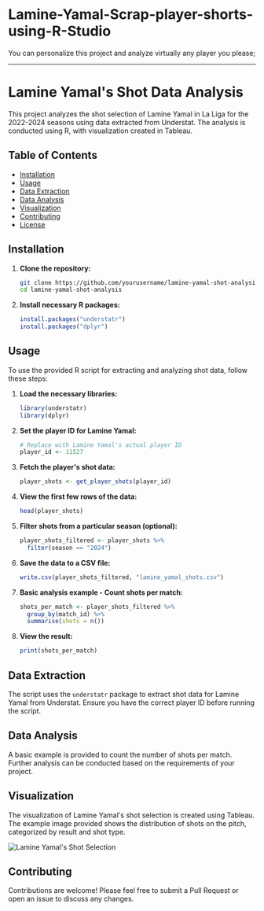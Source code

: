 # Lamine-Yamal-Scrap-player-shorts-using-R-Studio
You can personalize this project and analyze virtually any player you please; 

---

# Lamine Yamal's Shot Data Analysis

This project analyzes the shot selection of Lamine Yamal in La Liga for the 2022-2024 seasons using data extracted from Understat. The analysis is conducted using R, with visualization created in Tableau.

## Table of Contents

- [Installation](#installation)
- [Usage](#usage)
- [Data Extraction](#data-extraction)
- [Data Analysis](#data-analysis)
- [Visualization](#visualization)
- [Contributing](#contributing)
- [License](#license)

## Installation

1. **Clone the repository:**
   ```bash
   git clone https://github.com/yourusername/lamine-yamal-shot-analysis.git
   cd lamine-yamal-shot-analysis
   ```

2. **Install necessary R packages:**
   ```R
   install.packages("understatr")
   install.packages("dplyr")
   ```

## Usage

To use the provided R script for extracting and analyzing shot data, follow these steps:

1. **Load the necessary libraries:**
   ```R
   library(understatr)
   library(dplyr)
   ```

2. **Set the player ID for Lamine Yamal:**
   ```R
   # Replace with Lamine Yamal's actual player ID
   player_id <- 11527
   ```

3. **Fetch the player's shot data:**
   ```R
   player_shots <- get_player_shots(player_id)
   ```

4. **View the first few rows of the data:**
   ```R
   head(player_shots)
   ```

5. **Filter shots from a particular season (optional):**
   ```R
   player_shots_filtered <- player_shots %>%
     filter(season == "2024")
   ```

6. **Save the data to a CSV file:**
   ```R
   write.csv(player_shots_filtered, "lamine_yamal_shots.csv")
   ```

7. **Basic analysis example - Count shots per match:**
   ```R
   shots_per_match <- player_shots_filtered %>%
     group_by(match_id) %>%
     summarise(shots = n())
   ```

8. **View the result:**
   ```R
   print(shots_per_match)
   ```

## Data Extraction

The script uses the `understatr` package to extract shot data for Lamine Yamal from Understat. Ensure you have the correct player ID before running the script.

## Data Analysis

A basic example is provided to count the number of shots per match. Further analysis can be conducted based on the requirements of your project.

## Visualization

The visualization of Lamine Yamal's shot selection is created using Tableau. The example image provided shows the distribution of shots on the pitch, categorized by result and shot type.

![Lamine Yamal's Shot Selection](https://path-to-your-image/截屏2024-07-19-下午9.42.15.png)

## Contributing

Contributions are welcome! Please feel free to submit a Pull Request or open an issue to discuss any changes.
